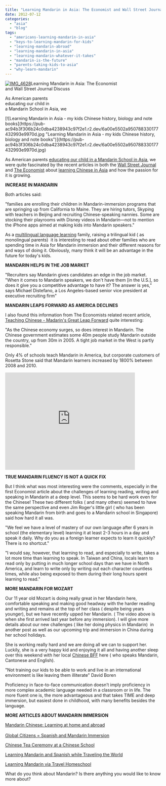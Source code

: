 ```yaml
---
title: "Learning Mandarin in Asia: The Economist and Wall Street Journal Discuss"
date: 2012-07-12
categories: 
  - "asia"
  - "blog"
tags: 
  - "americans-learning-mandarin-in-asia"
  - "keys-to-learning-mandarin-for-kids"
  - "learning-mandarin-abroad"
  - "learning-mandarin-in-asia"
  - "learning-mandarin-whatever-it-takes"
  - "mandarin-is-the-future"
  - "parents-taking-kids-to-asia"
  - "why-learn-mandarin"
---
```


[![IMG_4628](https://pub-ac94b3f306b24c0dba4238943c97f2e1.r2.dev/6a00e5502a950788330167684ea1bc970b.jpg "IMG_4628")](https://pub-ac94b3f306b24c0dba4238943c97f2e1.r2.dev/6a00e5502a950788330167684ea1bc970b.jpg)Learning Mandarin in Asia: The Economist  
and Wall Street Journal Discuss

As American parents  
educating our child in  
a Mandarin School in Asia, we

<!--more--> [![Learning Mandarin in Asia - my kids Chinese history, biology and note books](https://pub-ac94b3f306b24c0dba4238943c97f2e1.r2.dev/6a00e5502a950788330177432993e9970d.jpg "Learning Mandarin in Asia - my kids Chinese history, biology and note books")](https://pub-ac94b3f306b24c0dba4238943c97f2e1.r2.dev/6a00e5502a950788330177432993e9970d.jpg)  
  
As American parents [educating our child in a Mandarin School in Asia](http://soultravelers3new.local/2011/01/only-american-girl-in-an-all-mandarin-school-chinese-immersion-in-language-culture-through-school.html "American educated in Mandarin school in Asia"), we were quite fascinated by the recent articles in both the [Wall Street Journal](http://online.wsj.com/article/SB10001424052702303640804577490671473322992.html?mod=googlenews_wsj "Wall street journal") and [The Economist](http://www.economist.com/blogs/johnson/2012/06/chinese-0 "the Economist learning Mandarin in Asia") about [learning Chinese in Asia](http://soultravelers3new.local/2012/06/why-learn-mandarin-in-tropical-asia-penang.html "learning Chinese in Asia, Penang") and how the passion for it is growing.  
  
**INCREASE IN MANDARIN**  
  
Both articles said:  
  
"families are enrolling their children in Mandarin-immersion programs that are springing up from California to Maine. They are hiring tutors, Skyping with teachers in Beijing and recruiting Chinese-speaking nannies. Some are stocking their playrooms with Disney videos in Mandarin—not to mention the iPhone apps aimed at making kids into Mandarin speakers."  
  
As a [multilingual language learning](http://soultravelers3new.local/2011/06/how-to-raise-a-bilingual-or-multi-lingual-child.html "multilingual language learning how to") family, raising a trilingual kid ( as monolingual parents)  it is interesting to read about other families who are spending time in Asia for Mandarin immersion and their different reasons for and ways of doing it. Obviously, many think it will be an advantage in the future for today's kids.  
  
**MANDARIN HELPS IN THE JOB MARKET**  
  
"Recruiters say Mandarin gives candidates an edge in the job market. "When it comes to Mandarin speakers, we don't have them \[in the U.S.\], so does it give you a competitive advantage to have it? The answer is yes," says Michael Distefano, a Los Angeles-based senior vice president at executive recruiting firm"  
  
**MANDARIN LEAPS FORWARD AS AMERICA DECLINES**  
  
I also found this information from The Economists related recent article, [Teaching Chinese - Madarin's Great Leap Forward](http://www.economist.com/node/17522444 "teaching chinese - Mandarin's great leap forward") quite interesting:  
  
"As the Chinese economy surges, so does interest in Mandarin. The Chinese government estimates some 40m people study Mandarin outside the country, up from 30m in 2005. A tight job market in the West is partly responsible."  
  
Only 4% of schools teach Mandarin in America, but corporate customers of Rosetta Stone said that Mandarin learners increased by 1800% between 2008 and 2010. 
  

<iframe src="http://www.youtube.com/embed/JDe6pgl-qCg" frameborder="0" height="315" width="420"></iframe>

  
  
**TRUE MANDARIN FLUENCY IS NOT A QUICK FIX**  
  
But I think what was most interesting were the comments, especially in the first Economist article about the challenges of learning reading, writing and speaking in Mandarin at a deep level. This seems to be hard work even for the Chinese! These two different folks ( and many others) seemed to have the same perspective and even Jim Roger's little girl ( who has been speaking Mandarin from birth and goes to a Mandarin school in Singapore) said how hard it all was.  
  
"We feel we have a level of mastery of our own language after 6 years in school (the elementary level) learning it at least 2-3 hours in a day and speak it daily. Why do you as a foreign learner expects to learn it quickly? There is no shortcut."  
  
"I would say, however, that learning to read, and especially to write, takes a lot more time than learning to speak. In Taiwan and China, locals learn to read only by putting in much longer school days than we have in North America, and learn to write only by writing out each character countless times, while also being exposed to them during their long hours spent learning to read."  
  
**MORE MANDARIN FOR MOZART**  
  
Our 11 year old Mozart is doing really great in her Mandarin here, comfortable speaking and making good headway with the harder reading and writing and remains at the top of her class ( despite being years younger), but we have recently upped her Mandarin. ( The video above is when she first arrived last year before any immersion). I will give more details about our new challenges ( like her doing physics in Mandarin)  in another post as well as our upcoming trip and immersion in China during her school holidays.  
  
She is working really hard and we are doing all we can to support her. Luckily, she is a very happy kid and enjoying it all and having another sleep over this weekend with her local [Chinese BFF](http://soultravelers3new.local/2012/04/best-friends-around-the-world-traveling-with-school-age-kids.html "best friends around the world") here ( who speaks Mandarin, Cantonese and English).  
  
"Not training our kids to be able to work and live in an international environment is like leaving them illiterate" David Boren  
  
Proficiency in face-to-face communication doesn’t imply proficiency in more complex academic language needed in a classroom or in life. The more fluent one is, the more advantageous and that takes TIME and deep immersion, but easiest done in childhood, with many benefits besides the language.  
  
**MORE ARTICLES ABOUT MANDARIN IMMERSION**  
  
[Mandarin Chinese: Learning at home and abroad](http://soultravelers3new.local/2012/02/mandarin-chinese-learning-at-home-and-abroad.html "mandarin chinese - learning at home and abroad")  
[  
Global Citizens = Spanish and Mandarin Immersion](http://soultravelers3new.local/2012/05/global-citizens-spanish-and-mandarin-immersion.html "global citizens mandarin and spanish immerision")  
  
[Chinese Tea Ceremony at a Chinese School](http://soultravelers3new.local/2012/06/chines.html "chinese tea ceremony at a chinese mandarin school Asia")  
  
[Learning Mandarin and Spanish while Traveling the World](http://soultravelers3new.local/2010/04/around-the-world-family-travel-soultravelers3-digital-nomad-global-international-family-travel/comments/page/2/ "learning Mandarin and Spanish while traveling the world")  
  
[Learning Mandarin via Travel Homeschool](http://soultravelers3new.local/2011/09/learning-while-traveling-travel-homeschool-road-school-abroad-5-best-reasons.html "travel homeschool")  
  
What do you think about Mandarin? Is there anything you would like to know more about?

